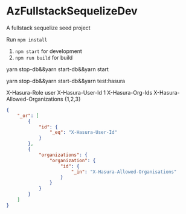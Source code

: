 # AzFullstackSequelizeDev

A fullstack sequelize seed project

Run `npm install`

  1. `npm start` for development
  2. `npm run build` for build

yarn stop-db&&yarn start-db&&yarn start

yarn stop-db&&yarn start-db&&yarn test:hasura


X-Hasura-Role user
X-Hasura-User-Id 1
X-Hasura-Org-Ids 
X-Hasura-Allowed-Organizations {1,2,3}

```json
{
    "_or": [
        {
            "id": {
                "_eq": "X-Hasura-User-Id"
            }
        },
        {
            "organizations": {
                "organization": {
                    "id": {
                        "_in": "X-Hasura-Allowed-Organisations"
                    }
                }
            }
        }
    ]
}
```
